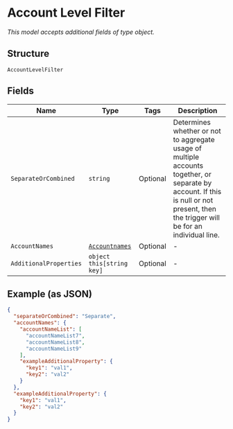 
# Account Level Filter

*This model accepts additional fields of type object.*

## Structure

`AccountLevelFilter`

## Fields

| Name | Type | Tags | Description |
|  --- | --- | --- | --- |
| `SeparateOrCombined` | `string` | Optional | Determines whether or not to aggregate usage of multiple accounts together, or separate by account. If this is null or not present, then the trigger will be for an individual line. |
| `AccountNames` | [`Accountnames`](../../doc/models/accountnames.md) | Optional | - |
| `AdditionalProperties` | `object this[string key]` | Optional | - |

## Example (as JSON)

```json
{
  "separateOrCombined": "Separate",
  "accountNames": {
    "accountNameList": [
      "accountNameList7",
      "accountNameList8",
      "accountNameList9"
    ],
    "exampleAdditionalProperty": {
      "key1": "val1",
      "key2": "val2"
    }
  },
  "exampleAdditionalProperty": {
    "key1": "val1",
    "key2": "val2"
  }
}
```

